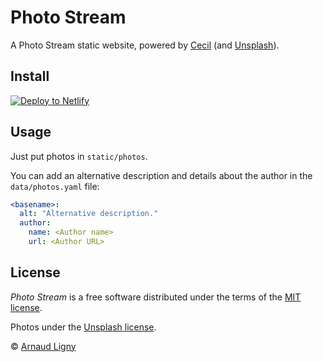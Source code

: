 # Photo Stream

A Photo Stream static website, powered by [Cecil](https://cecil.app) (and [Unsplash](https://unsplash.com)).

## Install

[![Deploy to Netlify](https://www.netlify.com/img/deploy/button.svg)](https://app.netlify.com/start/deploy?repository=https://github.com/Cecilapp/photo-stream)

## Usage

Just put photos in `static/photos`.

You can add an alternative description and details about the author in the `data/photos.yaml` file:

```yaml
<basename>:
  alt: "Alternative description."
  author:
    name: <Author name>
    url: <Author URL>
```

## License

_Photo Stream_ is a free software distributed under the terms of the [MIT license](LICENSE).

Photos under the [Unsplash license](https://unsplash.com/license).

© [Arnaud Ligny](https://arnaudligny.fr)
